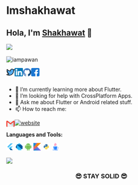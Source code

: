 # Imshakhawat
## Hola, I'm [Shakhawat](https://shakhawathossain.tech) 👋

<a href="https://hits.seeyoufarm.com"><img src="https://hits.seeyoufarm.com/api/count/incr/badge.svg?url=https%3A%2F%2Fgithub.com%2FImshakhawat%2Fhit-counter&count_bg=%2379C83D&title_bg=%23555555&icon=&icon_color=%23E7E7E7&title=hits&edge_flat=false"/></a>

<p align="left"> <img src="https://komarev.com/ghpvc/?username=imshakhawat&label=Views&color=brightgreen&style=plastic" alt="iampawan" /> </p>

<a href="https://twitter.com/awkward_saitama">
  <img align="left" alt="SK's Twitter" width="22px" src="icons/twitter2.svg" />
</a>
<a href="https://www.linkedin.com/in/thecrazyprogrammer">
  <img align="left" alt="SK's Linkdein" width="22px" src="icons/linkedin.svg" />
</a>
<a href="https://github.com/imshakhawat">
  <img align="left" alt="SK's Github" width="22px" src="icons/github.svg" />
</a>


<a href="https://www.facebook.com/shakhawat.se">
  <img align="left" alt="SK's Facebook" width="22px" src="icons/facebook.svg" />
</a>


<br/>
<br/>



- 🌱 I’m currently learning more about Flutter.
- 🤔 I’m looking for help with CrossPlatform Apps.
- 💬 Ask me about Flutter or Android related stuff.
- 📫 How to reach me: 
<a href="mailto: shakhawathossain.se@gmail.com">
  <img align="left" alt="SK's gmail" width="22px" src="icons/gmail.svg" />
</a>



[![website](https://img.shields.io/badge/PortfolioWebsite-Shakhawathossain.tech-2648ff?style=flat-square&logo=google-chrome)](https://shakhawathossain.tech)


**Languages and Tools:**  

<code><img height="20" src="https://raw.githubusercontent.com/github/explore/80688e429a7d4ef2fca1e82350fe8e3517d3494d/topics/flutter/flutter.png"></code>
<code><img height="20" src="https://raw.githubusercontent.com/github/explore/80688e429a7d4ef2fca1e82350fe8e3517d3494d/topics/dart/dart.png"></code>
<code><img height="20" src="https://raw.githubusercontent.com/github/explore/80688e429a7d4ef2fca1e82350fe8e3517d3494d/topics/android/android.png"></code>
<code><img height="20" src="https://raw.githubusercontent.com/github/explore/80688e429a7d4ef2fca1e82350fe8e3517d3494d/topics/kotlin/kotlin.png"></code>
<code><img height="20" src="https://raw.githubusercontent.com/github/explore/80688e429a7d4ef2fca1e82350fe8e3517d3494d/topics/python/python.png"></code>
<code><img height="20" src="icons/java3.svg"></code>    

<a href="https://github.com/imshakhawat">
  <img align="center" src="https://github-readme-stats-navy-omega.vercel.app/api/top-langs/?username=imshakhawat&theme=light&hide_langs_below=1" />
</a>



<div align="center">

### 😎 STAY SOLID 😎

</div>


